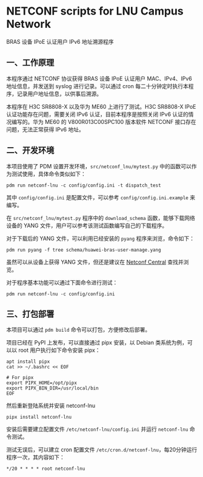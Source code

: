 # NETCONF scripts for LNU Campus Network


BRAS 设备 IPoE 认证用户 IPv6 地址溯源程序

## 一、工作原理

本程序通过 NETCONF 协议获得 BRAS 设备 IPoE 认证用户 MAC、IPv4、IPv6 地址信息，并发送到 syslog 进行记录。可以通过 cron 每二十分钟定时执行本程序，记录用户地址信息，以供事后溯源。

本程序在 H3C SR8808-X 以及华为 ME60 上进行了测试。H3C SR8808-X IPoE 认证功能存在问题，需要关闭 IPv6 认证，目前本程序是按照关闭 IPv6 认证的情况编写的。华为 ME60 的 V800R013C00SPC100 版本软件 NETCONF 接口存在问题，无法正常获得 IPv6 地址。

## 二、开发环境

本项目使用了 PDM 设置开发环境，`src/netconf_lnu/mytest.py` 中的函数可以作为测试使用，具体命令类似如下：

```shell
pdm run netconf-lnu -c config/config.ini -t dispatch_test
```

其中 `config/config.ini` 是配置文件，可以参考 `config/config.ini.example` 来编写。

在 `src/netconf_lnu/mytest.py` 程序中的 `download_schema` 函数，能够下载网络设备的 YANG 文件，用户可以参考该测试函数编写自己的下载程序。

对于下载后的 YANG 文件，可以利用已经安装的 `pyang` 程序来浏览，命令如下：

```shell
pdm run pyang -f tree schema/huawei-bras-user-manage.yang
```

虽然可以从设备上获得 YANG 文件，但还是建议在 [Netconf Central](https://www.netconfcentral.org/) 查找并浏览。

对于程序基本功能可以通过下面命令进行测试：

```
pdm run netconf-lnu -c config/config.ini
```

## 三、打包部署

本项目可以通过 `pdm build` 命令可以打包，方便修改后部署。

项目已经在 PyPI 上发布，可以直接通过 pipx 安装，以 Debian 类系统为例，可以以 root 用户执行如下命令安装 pipx：

```
apt install pipx
cat >> ~/.bashrc << EOF

# For pipx
export PIPX_HOME=/opt/pipx
export PIPX_BIN_DIR=/usr/local/bin
EOF
```

然后重新登陆系统并安装 netconf-lnu

```
pipx install netconf-lnu
```

安装后需要建立配置文件 `/etc/netconf-lnu/config.ini` 并运行 `netconf-lnu` 命令测试。

测试无误后，可以建立 cron 配置文件 `/etc/cron.d/netconf-lnu`，每20分钟运行程序一次，其内容如下：

```shell-session
*/20 * * * * root netconf-lnu
```



